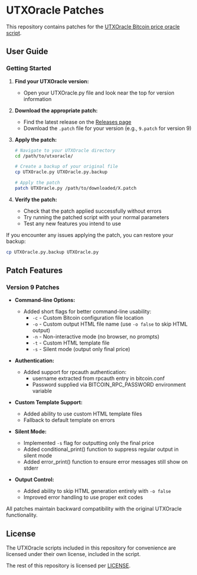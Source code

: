 # UTXOracle Patches

This repository contains patches for the [UTXOracle Bitcoin price oracle script](https://utxo.live).

## User Guide

### Getting Started

1. **Find your UTXOracle version:**
   - Open your UTXOracle.py file and look near the top for version information

2. **Download the appropriate patch:**
   - Find the latest release on the [Releases page](https://github.com/username/misc-utxoracle-patches/releases)
   - Download the `.patch` file for your version (e.g., `9.patch` for version 9)

3. **Apply the patch:**
   ```bash
   # Navigate to your UTXOracle directory
   cd /path/to/utxoracle/

   # Create a backup of your original file
   cp UTXOracle.py UTXOracle.py.backup

   # Apply the patch
   patch UTXOracle.py /path/to/downloaded/X.patch
   ```

4. **Verify the patch:**
   - Check that the patch applied successfully without errors
   - Try running the patched script with your normal parameters
   - Test any new features you intend to use

If you encounter any issues applying the patch, you can restore your backup:
```bash
cp UTXOracle.py.backup UTXOracle.py
```

## Patch Features

### Version 9 Patches

- **Command-line Options:**
  - Added short flags for better command-line usability:
    - `-c` - Custom Bitcoin configuration file location
    - `-o` - Custom output HTML file name (use `-o false` to skip HTML output)
    - `-n` - Non-interactive mode (no browser, no prompts)
    - `-t` - Custom HTML template file
    - `-s` - Silent mode (output only final price)

- **Authentication:**
  - Added support for rpcauth authentication:
    - username extracted from rpcauth entry in bitcoin.conf
    - Password supplied via BITCOIN_RPC_PASSWORD environment variable

- **Custom Template Support:**
  - Added ability to use custom HTML template files
  - Fallback to default template on errors

- **Silent Mode:**
  - Implemented `-s` flag for outputting only the final price
  - Added conditional_print() function to suppress regular output in silent mode
  - Added error_print() function to ensure error messages still show on stderr

- **Output Control:**
  - Added ability to skip HTML generation entirely with `-o false`
  - Improved error handling to use proper exit codes

All patches maintain backward compatibility with the original UTXOracle functionality.

## License

The UTXOracle scripts included in this repository for convenience are licensed under their own license, included in the script.

The rest of this repository is licensed per [LICENSE](./LICENSE).
